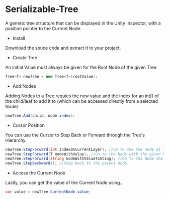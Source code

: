 # Serializable-Tree

A generic tree structure that can be displayed in the Unity Inspector, with a position pointer to the Current Node.
- Install

Download the souce code and extract it to your project.
- Create Tree

An initial Value must always be given for the Root Node of the given Tree
``` C#
Tree<T> newTree = new Tree<T>(rootValue);
```
- Add Nodes

Adding Nodes to a Tree requies the new value and the index for an int[] of the child/leaf to add it to (which can be accessed directly from a selected Node)
```C#
newTree.Add(child, node.index);
```
- Cursor Position

You can use the Cursor to Step Back or Forward through the Tree's Hierarchy.
```C#
newTree.StepForward(int indexOnCurrentLayer); //Go to the the node at the given Index on the current Layer.
newTree.StepForward(T nodeWithValue); //Go to the Node with the given Value on the current Layer.
newTree.StepForward(string nodeWithValueToSting); //Go to the Node the given Value when converted to a string.
newTree.StepBackward(); //Step back to the parent node.
```

- Access the Current Node

Lastly, you can get the value of the Current Node using...
```C#
var value = newTree.CurrentNode.value;
```
